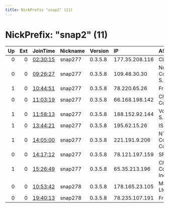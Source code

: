 ```yaml
---
title: NickPrefix "snap2" (11)
---
```


# NickPrefix: "snap2" (11)

|   Up |   Ext | JoinTime                                                                                            | Nickname   | Version   | IP             | AS                             | CC   |   ORp |   Dirp | OS    | Contact   |   eFamMembers |
|-----:|------:|:----------------------------------------------------------------------------------------------------|:-----------|:----------|:---------------|:-------------------------------|:-----|------:|-------:|:------|:----------|--------------:|
|    0 |     0 | [02:30:15](https://metrics.torproject.org/rs.html#details/29A9A7E92C312C88D975CDDC2439F84AD410D145) | snap277    | 0.3.5.8   | 177.35.208.116 | CLARO S.A.                     | br   | 36373 |      0 | Linux | None      |             1 |
|    0 |     0 | [09:26:27](https://metrics.torproject.org/rs.html#details/C1AE7591850CD943EB2D8CF56E322EB5EB089786) | snap277    | 0.3.5.8   | 109.48.30.30   | Nos Comunicacoes, S.A.         | pt   | 44583 |      0 | Linux | None      |             1 |
|    1 |     0 | [10:44:51](https://metrics.torproject.org/rs.html#details/696066EEA0F391A3D82964F40DCDACF10EDEBD19) | snap277    | 0.3.5.8   | 78.220.65.26   | Free SAS                       | fr   | 39343 |      0 | Linux | None      |             1 |
|    0 |     0 | [11:03:19](https://metrics.torproject.org/rs.html#details/BDFC81DA14A34CC98A82D8B5680AC335A5608F84) | snap277    | 0.3.5.8   | 66.168.198.142 | Charter Communications         | us   | 40911 |      0 | Linux | None      |             1 |
|    1 |     0 | [11:58:13](https://metrics.torproject.org/rs.html#details/6AEFFE994AFE2F272B022CBF8333A9C0B4540697) | snap277    | 0.3.5.8   | 188.152.92.144 | Vodafone Italia S.p.A.         | it   | 40174 |      0 | Linux | None      |             1 |
|    1 |     0 | [13:44:21](https://metrics.torproject.org/rs.html#details/7C5FF81943325D6F4E8BE63718ED27548B99411D) | snap277    | 0.3.5.8   | 195.62.15.26   | ISP Shtorm LTD                 | ua   | 39783 |      0 | Linux | None      |             1 |
|    1 |     0 | [14:05:00](https://metrics.torproject.org/rs.html#details/5E6B2D2B9791D685E7434F716708FDF2DDD939AF) | snap277    | 0.3.5.8   | 221.191.9.206  | NTT Communications Corporation | jp   | 39815 |      0 | Linux | None      |             1 |
|    0 |     0 | [14:17:12](https://metrics.torproject.org/rs.html#details/10D8D1E6071CBC525363A5CC4FAD87A72776E31A) | snap277    | 0.3.5.8   | 78.121.197.159 | SFR SA                         | fr   | 42481 |      0 | Linux | None      |             1 |
|    1 |     0 | [15:26:49](https://metrics.torproject.org/rs.html#details/BD9F2DBF1765D82ACFAA85CED4DFDFD1B4E66AA6) | snap277    | 0.3.5.8   | 65.35.213.196  | Charter Communications, Inc    | us   | 45501 |      0 | Linux | None      |             1 |
|    0 |     0 | [10:53:42](https://metrics.torproject.org/rs.html#details/8E20072F894ED4B369BDBCF505D7195C54353DA7) | snap278    | 0.3.5.8   | 178.165.23.105 | Maxnet Telecom, Ltd            | ua   | 42951 |      0 | Linux | None      |             1 |
|    0 |     0 | [19:40:13](https://metrics.torproject.org/rs.html#details/1AF420331BD5294B9A19A386B92C5F50E32FBA0A) | snap278    | 0.3.5.8   | 78.235.107.191 | Free SAS                       | fr   | 43017 |      0 | Linux | None      |             1 |

